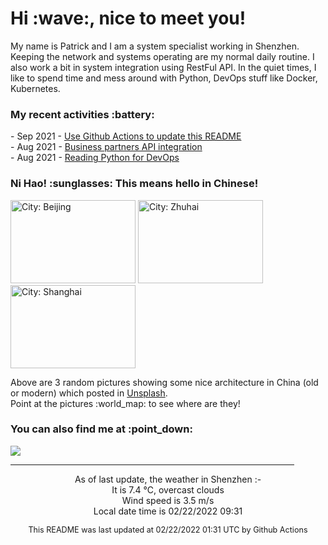 <h1> Hi :wave:, nice to meet you! </h1>

<!-- <img align='right' src="https://media.giphy.com/media/3o6ZsWiPs8bx32YWyY/giphy.gif" width="300" /> -->

<p alight="left">My name is Patrick and I am a system specialist working in Shenzhen. Keeping the network and systems operating are my normal daily routine. I also work a bit in system integration using RestFul API. In the quiet times, I like to spend time and mess around with Python, DevOps stuff like Docker, Kubernetes.</p>
<h3>My recent activities :battery:</h3>
<!-- Activities start -->
- Sep 2021 - <a href='https://docs.github.com/en/actions' target='_blank'>Use Github Actions to update this README</a><br>
- Aug 2021 - <a href='#' target='_blank'>Business partners API integration</a><br>
- Aug 2021 - <a href='https://book.douban.com/subject/34787347/' target='_blank'>Reading Python for DevOps</a><br><!-- Activities end -->

<h3>Ni Hao! :sunglasses: This means hello in Chinese!</h3>
<!-- Picture start -->
<p><img width="200" height="133" src="https://images.unsplash.com/photo-1512869511937-f563b017f406?crop=entropy&cs=tinysrgb&fit=max&fm=jpg&ixid=MnwyNjYzMzV8MHwxfHJhbmRvbXx8fHx8fHx8fDE2NDU0OTM0NzY&ixlib=rb-1.2.1&q=80&w=200" title="City: Beijing" /> <img width="200" height="133" src="https://images.unsplash.com/photo-1588095780883-523a6711573e?crop=entropy&cs=tinysrgb&fit=max&fm=jpg&ixid=MnwyNjYzMzV8MHwxfHJhbmRvbXx8fHx8fHx8fDE2NDU0OTM0NzY&ixlib=rb-1.2.1&q=80&w=200" title="City: Zhuhai" /> <img width="200" height="133" src="https://images.unsplash.com/photo-1600295050415-84a3aa10ddd8?crop=entropy&cs=tinysrgb&fit=max&fm=jpg&ixid=MnwyNjYzMzV8MHwxfHJhbmRvbXx8fHx8fHx8fDE2NDU0OTM0NzY&ixlib=rb-1.2.1&q=80&w=200" title="City: Shanghai" /> </p><!-- Picture end -->
<p>Above are 3 random pictures showing some nice architecture in China (old or modern) which posted in <a href='https://unsplash.com/' target='_blank'>Unsplash</a>.<br>Point at the pictures :world_map: to see where are they!</p>

<h3>You can also find me at :point_down:</h3>
<p><a href="https://www.linkedin.com/in/patrick-law" target="_blank"><img src="https://img.shields.io/badge/linkedin-%230077B5.svg?&style=for-the-badge&logo=linkedin&logoColor=white" /></a>
</P>
<hr size='8' width='90%'>

<!-- Weather start -->
<p align="center">As of last update, the weather in Shenzhen :- <br>
It is 7.4 &#8451;, overcast clouds<br>
Wind speed is 3.5 m/s<br>
Local date time is 02/22/2022 09:31<br></p><!-- Weather end -->
<!-- Updatetime start -->
<p align="center" style="font-size:90%">This README was last updated at 02/22/2022 01:31 UTC by Github Actions</p><!-- Updatetime end -->
